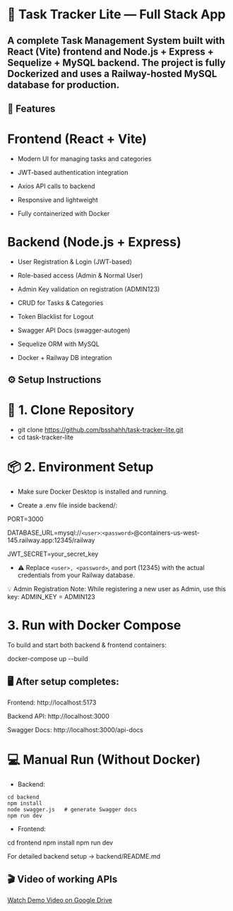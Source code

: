 # 🧩 Task Tracker Lite — Full Stack App

A complete Task Management System built with React (Vite) frontend and Node.js + Express + Sequelize + MySQL backend.
The project is fully Dockerized and uses a Railway-hosted MySQL database for production.
---

## 🚀 Features

# Frontend (React + Vite)

- Modern UI for managing tasks and categories

- JWT-based authentication integration

- Axios API calls to backend

- Responsive and lightweight

- Fully containerized with Docker

# Backend (Node.js + Express)

- User Registration & Login (JWT-based)

- Role-based access (Admin & Normal User)

- Admin Key validation on registration (ADMIN123)

- CRUD for Tasks & Categories

- Token Blacklist for Logout

- Swagger API Docs (swagger-autogen)

- Sequelize ORM with MySQL

- Docker + Railway DB integration

## ⚙️ Setup Instructions
# 🧰 1. Clone Repository
- git clone https://github.com/bsshahh/task-tracker-lite.git
- cd task-tracker-lite

# 📦 2. Environment Setup

- Make sure Docker Desktop is installed and running.

- Create a .env file inside backend/:

PORT=3000

DATABASE_URL=mysql://`<user>`:`<password>`@containers-us-west-145.railway.app:12345/railway

JWT_SECRET=your_secret_key

- ⚠️ Replace `<user>, <password>`, and port (12345) with the actual credentials from your Railway database.

💡 Admin Registration Note:
While registering a new user as Admin, use this key:
ADMIN_KEY = ADMIN123

# 3. Run with Docker Compose

To build and start both backend & frontend containers:

docker-compose up --build


## 🖥️ After setup completes:

Frontend: http://localhost:5173

Backend API: http://localhost:3000

Swagger Docs: http://localhost:3000/api-docs


# 💻 Manual Run (Without Docker)
- Backend:
```
cd backend
npm install
node swagger.js   # generate Swagger docs
npm run dev

```
- Frontend:

cd frontend
npm install
npm run dev

For detailed backend setup → backend/README.md

## 🎬 Video of working APIs 

[Watch Demo Video on Google Drive](https://drive.google.com/file/d/1iG_xowYyrS8gc0m6B8RF439fQhc7uUGv/view)
